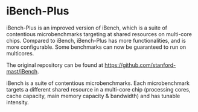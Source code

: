 # iBench-Plus

iBench-Plus is an improved version of iBench, which is a suite of contentious microbenchmarks targeting at shared resources on multi-core chips.
Compared to iBench, iBench-Plus has more functionalities, and is more configurable. Some benchmarks can now be guaranteed to run on multicores.

The original repository can be found at https://github.com/stanford-mast/iBench.

iBench is a suite of contentious microbenchmarks. Each microbenchmark targets a different shared resource in a multi-core chip (processing cores, cache capacity, main memory capacity & bandwidth) and has tunable intensity.
